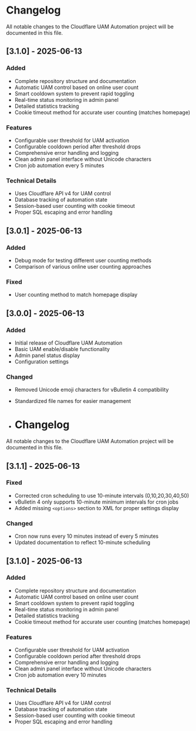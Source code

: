 # Changelog

All notable changes to the Cloudflare UAM Automation project will be documented in this file.

## [3.1.0] - 2025-06-13

### Added
- Complete repository structure and documentation
- Automatic UAM control based on online user count
- Smart cooldown system to prevent rapid toggling
- Real-time status monitoring in admin panel
- Detailed statistics tracking
- Cookie timeout method for accurate user counting (matches homepage)

### Features
- Configurable user threshold for UAM activation
- Configurable cooldown period after threshold drops
- Comprehensive error handling and logging
- Clean admin panel interface without Unicode characters
- Cron job automation every 5 minutes

### Technical Details
- Uses Cloudflare API v4 for UAM control
- Database tracking of automation state
- Session-based user counting with cookie timeout
- Proper SQL escaping and error handling

## [3.0.1] - 2025-06-13

### Added
- Debug mode for testing different user counting methods
- Comparison of various online user counting approaches

### Fixed
- User counting method to match homepage display

## [3.0.0] - 2025-06-13

### Added
- Initial release of Cloudflare UAM Automation
- Basic UAM enable/disable functionality
- Admin panel status display
- Configuration settings

### Changed
- Removed Unicode emoji characters for vBulletin 4 compatibility
- Standardized file names for easier management

- # Changelog

All notable changes to the Cloudflare UAM Automation project will be documented in this file.

## [3.1.1] - 2025-06-13

### Fixed
- Corrected cron scheduling to use 10-minute intervals (0,10,20,30,40,50) 
- vBulletin 4 only supports 10-minute minimum intervals for cron jobs
- Added missing `<options>` section to XML for proper settings display

### Changed
- Cron now runs every 10 minutes instead of every 5 minutes
- Updated documentation to reflect 10-minute scheduling

## [3.1.0] - 2025-06-13

### Added
- Complete repository structure and documentation
- Automatic UAM control based on online user count
- Smart cooldown system to prevent rapid toggling
- Real-time status monitoring in admin panel
- Detailed statistics tracking
- Cookie timeout method for accurate user counting (matches homepage)

### Features
- Configurable user threshold for UAM activation
- Configurable cooldown period after threshold drops
- Comprehensive error handling and logging
- Clean admin panel interface without Unicode characters
- Cron job automation every 10 minutes

### Technical Details
- Uses Cloudflare API v4 for UAM control
- Database tracking of automation state
- Session-based user counting with cookie timeout
- Proper SQL escaping and error handling
